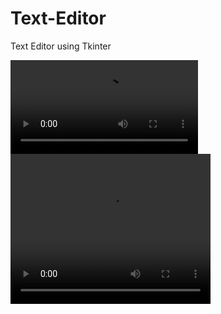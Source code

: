 # Text-Editor
Text Editor using Tkinter 

![](demo.mp4)
<video width="320" height="240" controls>
  <source src="demo.mp4" type="video/mp4">
</video>
